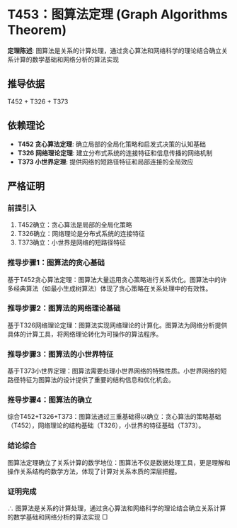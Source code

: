 # T453：图算法定理 (Graph Algorithms Theorem)

**定理陈述**: 图算法是关系的计算处理，通过贪心算法和网络科学的理论结合确立关系计算的数学基础和网络分析的算法实现

## 推导依据
T452 + T326 + T373

## 依赖理论
- **T452 贪心算法定理**: 确立局部的全局化策略和启发式决策的认知基础
- **T326 网络理论定理**: 建立分布式系统的连接特征和信息传播的网络机制
- **T373 小世界定理**: 提供网络的短路径特征和局部连接的全局效应

## 严格证明

### 前提引入
1. T452确立：贪心算法是局部的全局化策略
2. T326确立：网络理论是分布式系统的连接特征
3. T373确立：小世界是网络的短路径特征

### 推导步骤1：图算法的贪心基础
基于T452贪心算法定理：图算法大量运用贪心策略进行关系优化。图算法中的许多经典算法（如最小生成树算法）体现了贪心策略在关系处理中的有效性。

### 推导步骤2：图算法的网络理论基础
基于T326网络理论定理：图算法实现网络理论的计算化。图算法为网络分析提供具体的计算工具，将网络理论转化为可操作的算法程序。

### 推导步骤3：图算法的小世界特征
基于T373小世界定理：图算法需要处理小世界网络的特殊性质。小世界网络的短路径特征为图算法的设计提供了重要的结构信息和优化机会。

### 推导步骤4：图算法的确立
综合T452+T326+T373：图算法通过三重基础得以确立：贪心算法的策略基础（T452），网络理论的结构基础（T326），小世界的特征基础（T373）。

### 结论综合
图算法定理确立了关系计算的数学地位：图算法不仅是数据处理工具，更是理解和操作关系结构的数学方法，体现了计算对关系本质的深层把握。

### 证明完成
∴ 图算法是关系的计算处理，通过贪心算法和网络科学的理论结合确立关系计算的数学基础和网络分析的算法实现 □